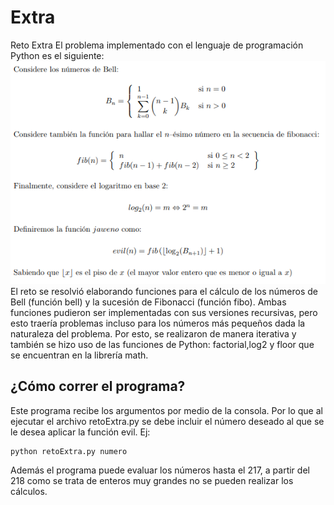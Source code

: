 # Extra
Reto Extra
El problema implementado con el lenguaje de programación Python es el siguiente:
<img src="problema.png" alt="tests"/>
El reto se resolvió elaborando funciones para el cálculo de los números de Bell (función bell) y la sucesión de Fibonacci (función fibo). Ambas funciones pudieron ser implementadas con sus versiones recursivas, pero esto traería problemas incluso para los números más pequeños dada la naturaleza del problema. Por esto, se realizaron de manera iterativa y también se hizo uso de las funciones de Python: factorial,log2 y floor que se encuentran en la librería math.

## ¿Cómo correr el programa?

Este programa recibe los argumentos por medio de la consola. Por lo que al ejecutar el archivo retoExtra.py se debe incluir el número deseado al que se le desea aplicar la función evil. Ej:

    python retoExtra.py numero
    
 Además el programa puede evaluar los números hasta el 217, a partir del 218 como se trata de enteros muy grandes no se pueden realizar los cálculos.
